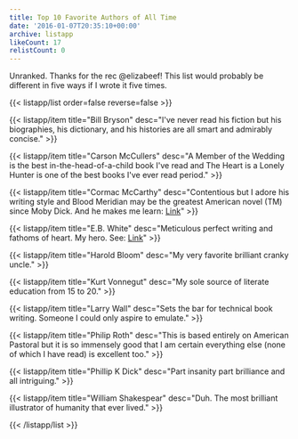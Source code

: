 ```yaml
---
title: Top 10 Favorite Authors of All Time
date: '2016-01-07T20:35:10+00:00'
archive: listapp
likeCount: 17
relistCount: 0
---
```


Unranked. Thanks for the rec @elizabeef! This list would probably be different in five ways if I wrote it five times.

<!--more-->

{{< listapp/list order=false reverse=false >}}

   {{< listapp/item title="Bill Bryson"
      desc="I've never read his fiction but his biographies, his dictionary, and his histories are all smart and admirably concise." >}}

   {{< listapp/item title="Carson McCullers"
      desc="A Member of the Wedding is the best in-the-head-of-a-child book I've read and The Heart is a Lonely Hunter is one of the best books I've ever read period." >}}

   {{< listapp/item title="Cormac McCarthy"
      desc="Contentious but I adore his writing style and Blood Meridian may be the greatest American novel (TM) since Moby Dick. And he makes me learn: [Link](https://li.st/l/1UqwOVX1Tpa7AoPqjSIDqa)" >}}

   {{< listapp/item title="E.B. White"
      desc="Meticulous perfect writing and fathoms of heart. My hero. See: [Link](https://li.st/l/63F7OUVzMUnxiuoVnmDzAx)" >}}

   {{< listapp/item title="Harold Bloom"
      desc="My very favorite brilliant cranky uncle." >}}

   {{< listapp/item title="Kurt Vonnegut"
      desc="My sole source of literate education from 15 to 20." >}}

   {{< listapp/item title="Larry Wall"
      desc="Sets the bar for technical book writing. Someone I could only aspire to emulate." >}}

   {{< listapp/item title="Philip Roth"
      desc="This is based entirely on American Pastoral but it is so immensely good that I am certain everything else (none of which I have read) is excellent too." >}}

   {{< listapp/item title="Phillip K Dick"
      desc="Part insanity part brilliance and all intriguing." >}}

   {{< listapp/item title="William Shakespear"
      desc="Duh. The most brilliant illustrator of humanity that ever lived." >}}

{{< /listapp/list >}}
